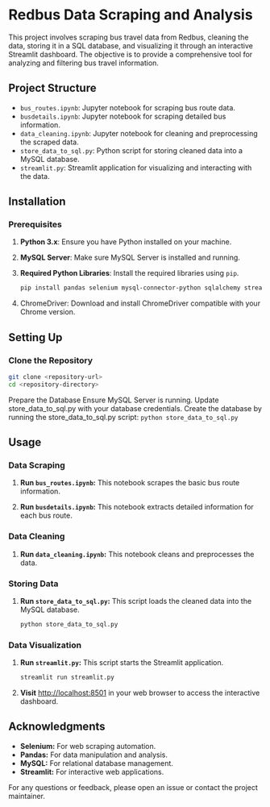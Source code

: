 # Redbus Data Scraping and Analysis

This project involves scraping bus travel data from Redbus, cleaning the data, storing it in a SQL database, and visualizing it through an interactive Streamlit dashboard. The objective is to provide a comprehensive tool for analyzing and filtering bus travel information.

## Project Structure

- `bus_routes.ipynb`: Jupyter notebook for scraping bus route data.
- `busdetails.ipynb`: Jupyter notebook for scraping detailed bus information.
- `data_cleaning.ipynb`: Jupyter notebook for cleaning and preprocessing the scraped data.
- `store_data_to_sql.py`: Python script for storing cleaned data into a MySQL database.
- `streamlit.py`: Streamlit application for visualizing and interacting with the data.

## Installation

### Prerequisites

1. **Python 3.x**: Ensure you have Python installed on your machine.
2. **MySQL Server**: Make sure MySQL Server is installed and running.
3. **Required Python Libraries**: Install the required libraries using `pip`.

   ```bash
   pip install pandas selenium mysql-connector-python sqlalchemy streamlit pillow

4. ChromeDriver: Download and install ChromeDriver compatible with your Chrome version.


## Setting Up

### Clone the Repository

```bash
git clone <repository-url>
cd <repository-directory>
```

Prepare the Database
Ensure MySQL Server is running.
Update store_data_to_sql.py with your database credentials.
Create the database by running the store_data_to_sql.py script:
    ```python store_data_to_sql.py```

## Usage

### Data Scraping

1. **Run `bus_routes.ipynb`:** This notebook scrapes the basic bus route information.

2. **Run `busdetails.ipynb`:** This notebook extracts detailed information for each bus route.

### Data Cleaning

1. **Run `data_cleaning.ipynb`:** This notebook cleans and preprocesses the data.

### Storing Data

1. **Run `store_data_to_sql.py`:** This script loads the cleaned data into the MySQL database.

    ```bash
    python store_data_to_sql.py
    ```

### Data Visualization

1. **Run `streamlit.py`:** This script starts the Streamlit application.

    ```bash
    streamlit run streamlit.py
    ```

2. **Visit** [http://localhost:8501](http://localhost:8501) in your web browser to access the interactive dashboard.

## Acknowledgments

- **Selenium:** For web scraping automation.
- **Pandas:** For data manipulation and analysis.
- **MySQL:** For relational database management.
- **Streamlit:** For interactive web applications.

For any questions or feedback, please open an issue or contact the project maintainer.
